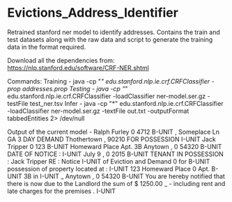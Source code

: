 # Evictions_Address_Identifier
Retrained stanford ner model to identify addresses.
Contains the train and test datasets along with the raw data and script to generate the training data in the format required.

Download all the dependencies from:
https://nlp.stanford.edu/software/CRF-NER.shtml

Commands:
Training - java -cp "*" edu.stanford.nlp.ie.crf.CRFClassifier -prop addresses.prop
Testing - java -cp "*" edu.stanford.nlp.ie.crf.CRFClassifier -loadClassifier ner-model.ser.gz -testFile test_ner.tsv
Infer - java -cp "*" edu.stanford.nlp.ie.crf.CRFClassifier -loadClassifier ner-model.ser.gz -textFile out.txt -outputFormat tabbedEntities 2> /dev/null


Output of the current model - 
Ralph Furley	0
4712	B-UNIT
, Someplace Ln GA 3 DAY DEMAND Thothertown , 90210 FOR POSSESSION	I-UNIT
Jack Tripper	0
123	B-UNIT
Homeward Place Apt. 3B Anytown ,	0
54320	B-UNIT
DATE OF NOTICE :	I-UNIT
July 9 ,	0
2015	B-UNIT
TENANT IN POSSESSION : Jack Tripper RE : Notice	I-UNIT
of Eviction and Demand	0
for	B-UNIT
possession of property located at :	I-UNIT
123 Homeward Place	0
Apt.	B-UNIT
3B in	I-UNIT
_ Anytown ,	0
54320	B-UNIT
You are hereby notified that there is now due to the Landlord the sum of $ 1250.00 _ - including rent and late charges for the premises .	I-UNIT
